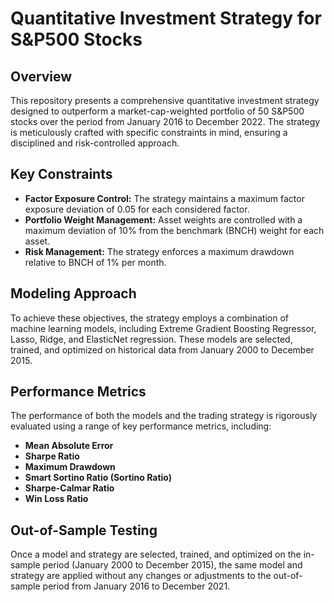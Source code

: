 # Quantitative Investment Strategy for S&P500 Stocks 

## Overview

This repository presents a comprehensive quantitative investment strategy designed to outperform a market-cap-weighted portfolio of 50 S&P500 stocks over the period from January 2016 to December 2022. The strategy is meticulously crafted with specific constraints in mind, ensuring a disciplined and risk-controlled approach.

## Key Constraints

- **Factor Exposure Control:** The strategy maintains a maximum factor exposure deviation of 0.05 for each considered factor.
- **Portfolio Weight Management:** Asset weights are controlled with a maximum deviation of 10% from the benchmark (BNCH) weight for each asset.
- **Risk Management:** The strategy enforces a maximum drawdown relative to BNCH of 1% per month.

## Modeling Approach

To achieve these objectives, the strategy employs a combination of machine learning models, including Extreme Gradient Boosting Regressor, Lasso, Ridge, and ElasticNet regression. These models are selected, trained, and optimized on historical data from January 2000 to December 2015.

## Performance Metrics

The performance of both the models and the trading strategy is rigorously evaluated using a range of key performance metrics, including:

- **Mean Absolute Error**
- **Sharpe Ratio**
- **Maximum Drawdown**
- **Smart Sortino Ratio (Sortino Ratio)**
- **Sharpe-Calmar Ratio**
- **Win Loss Ratio**

## Out-of-Sample Testing

Once a model and strategy are selected, trained, and optimized on the in-sample period (January 2000 to December 2015), the same model and strategy are applied without any changes or adjustments to the out-of-sample period from January 2016 to December 2021.
